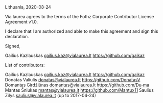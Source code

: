 Lithuania, 2020-08-24

Via laurea agrees to the terms of the Fothz Corporate Contributor License
Agreement v1.0.

I declare that I am authorized and able to make this agreement and sign this
declaration.

Signed,

Gailius Kazlauskas gailius.kaz@vialaurea.lt https://github.com/gaikaz

List of contributors:

Gailius Kazlauskas gailius.kaz@vialaurea.lt https://github.com/gaikaz
Donatas Valiulis donatas@vialaurea.lt https://github.com/DonatasV
Domantas Girdžiūnas domantas@vialaurea.lt https://github.com/Du-ma
Mantas Šniukas mantas@vialaurea.lt https://github.com/Mantux11
Saulius Zilys saulius@vialaurea.lt (up to 2017-04-24)

